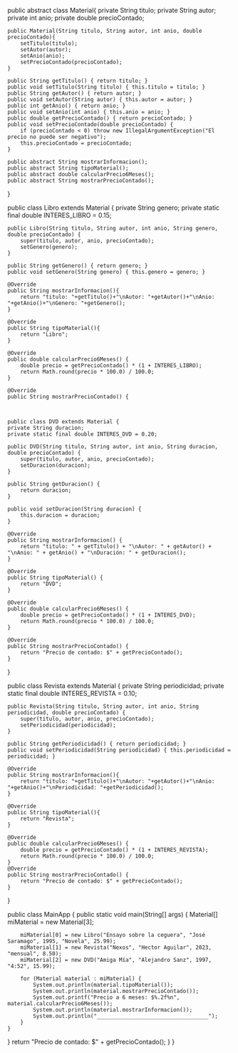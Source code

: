 public abstract class Material{
    private String titulo;
    private String autor;
    private int anio;
    private double precioContado;

    public Material(String titulo, String autor, int anio, double precioContado){
        setTitulo(titulo);
        setAutor(autor);
        setAnio(anio);
        setPrecioContado(precioContado);
    }

    public String getTitulo() { return titulo; }
    public void setTitulo(String titulo) { this.titulo = titulo; }
    public String getAutor() { return autor; }
    public void setAutor(String autor) { this.autor = autor; }
    public int getAnio() { return anio; }
    public void setAnio(int anio) { this.anio = anio; }
    public double getPrecioContado() { return precioContado; }
    public void setPrecioContado(double precioContado) {
        if (precioContado < 0) throw new IllegalArgumentException("El precio no puede ser negativo");
        this.precioContado = precioContado;
    }

    public abstract String mostrarInformacion();
    public abstract String tipoMaterial();
    public abstract double calcularPrecio6Meses();
    public abstract String mostrarPrecioContado();
}                                     


public class Libro extends Material {
    private String genero;
    private static final double INTERES_LIBRO = 0.15;

    public Libro(String titulo, String autor, int anio, String genero, double precioContado) {
        super(titulo, autor, anio, precioContado);
        setGenero(genero);
    }

    public String getGenero() { return genero; }
    public void setGenero(String genero) { this.genero = genero; }

    @Override
    public String mostrarInformacion(){
        return "titulo: "+getTitulo()+"\nAutor: "+getAutor()+"\nAnio: "+getAnio()+"\nGenero: "+getGenero();
    }

    @Override
    public String tipoMaterial(){
        return "Libro";
    }

    @Override
    public double calcularPrecio6Meses() {
        double precio = getPrecioContado() * (1 + INTERES_LIBRO);
        return Math.round(precio * 100.0) / 100.0;
    }

    @Override
    public String mostrarPrecioContado() { 



    public class DVD extends Material {
    private String duracion;
    private static final double INTERES_DVD = 0.20;

    public DVD(String titulo, String autor, int anio, String duracion, double precioContado) {
        super(titulo, autor, anio, precioContado);
        setDuracion(duracion);
    }

    public String getDuracion() {
        return duracion;
    }

    public void setDuracion(String duracion) {
        this.duracion = duracion;
    }

    @Override
    public String mostrarInformacion() {
        return "titulo: " + getTitulo() + "\nAutor: " + getAutor() + "\nAnio: " + getAnio() + "\nDuración: " + getDuracion();
    }

    @Override
    public String tipoMaterial() {
        return "DVD";
    }

    @Override
    public double calcularPrecio6Meses() {
        double precio = getPrecioContado() * (1 + INTERES_DVD);
        return Math.round(precio * 100.0) / 100.0;
    }

    @Override
    public String mostrarPrecioContado() {
        return "Precio de contado: $" + getPrecioContado();
    }
}




public class Revista extends Material {
    private String periodicidad;
    private static final double INTERES_REVISTA = 0.10;

    public Revista(String titulo, String autor, int anio, String periodicidad, double precioContado) {
        super(titulo, autor, anio, precioContado);
        setPeriodicidad(periodicidad);
    }

    public String getPeriodicidad() { return periodicidad; }
    public void setPeriodicidad(String periodicidad) { this.periodicidad = periodicidad; }

    @Override
    public String mostrarInformacion(){
        return "titulo: "+getTitulo()+"\nAutor: "+getAutor()+"\nAnio: "+getAnio()+"\nPeriodicidad: "+getPeriodicidad();
    }

    @Override
    public String tipoMaterial(){
        return "Revista";
    }

    @Override
    public double calcularPrecio6Meses() {
        double precio = getPrecioContado() * (1 + INTERES_REVISTA);
        return Math.round(precio * 100.0) / 100.0;
    }
    @Override
    public String mostrarPrecioContado() {
        return "Precio de contado: $" + getPrecioContado();
    }
} 





public class MainApp {
    public static void main(String[] args) {
        Material[] miMaterial = new Material[3];


        miMaterial[0] = new Libro("Ensayo sobre la ceguera", "José Saramago", 1995, "Novela", 25.99);
        miMaterial[1] = new Revista("Nexos", "Hector Aguilar", 2023, "mensual", 8.50);
        miMaterial[2] = new DVD("Amiga Mía", "Alejandro Sanz", 1997, "4:52", 15.99);

        for (Material material : miMaterial) {
            System.out.println(material.tipoMaterial());
            System.out.println(material.mostrarPrecioContado());
            System.out.printf("Precio a 6 meses: $%.2f%n", material.calcularPrecio6Meses());
            System.out.println(material.mostrarInformacion());
            System.out.println("___________________________________");
        }
    }
}
        return "Precio de contado: $" + getPrecioContado();
    }
}
